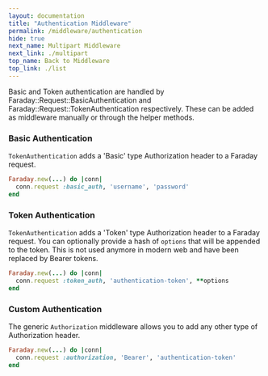 ```yaml
---
layout: documentation
title: "Authentication Middleware"
permalink: /middleware/authentication
hide: true
next_name: Multipart Middleware
next_link: ./multipart
top_name: Back to Middleware
top_link: ./list
---
```


Basic and Token authentication are handled by Faraday::Request::BasicAuthentication
and Faraday::Request::TokenAuthentication respectively.
These can be added as middleware manually or through the helper methods.

### Basic Authentication

`TokenAuthentication` adds a 'Basic' type Authorization header to a Faraday request.

```ruby
Faraday.new(...) do |conn|
  conn.request :basic_auth, 'username', 'password'
end
```

### Token Authentication

`TokenAuthentication` adds a 'Token' type Authorization header to a Faraday request.
You can optionally provide a hash of `options` that will be appended to the token.
This is not used anymore in modern web and have been replaced by Bearer tokens.

```ruby
Faraday.new(...) do |conn|
  conn.request :token_auth, 'authentication-token', **options
end
```

### Custom Authentication

The generic `Authorization` middleware allows you to add any other type of Authorization header.

```ruby
Faraday.new(...) do |conn|
  conn.request :authorization, 'Bearer', 'authentication-token'
end
```
